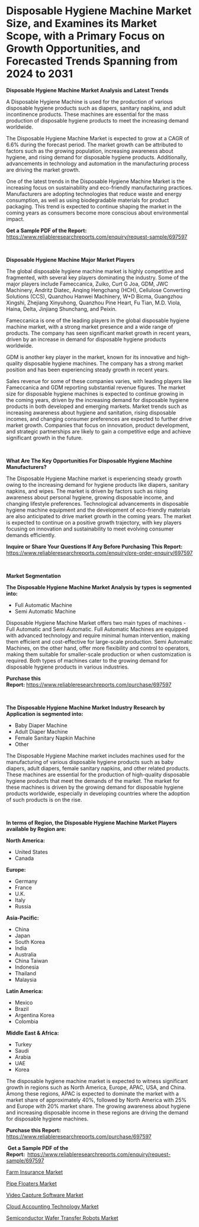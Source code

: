 <p><h1>Disposable Hygiene Machine Market Size, and Examines its Market Scope, with a Primary Focus on Growth Opportunities, and Forecasted Trends Spanning from 2024 to 2031</h1></p><p><strong>Disposable Hygiene Machine Market Analysis and Latest Trends</strong></p>
<p><p>A Disposable Hygiene Machine is used for the production of various disposable hygiene products such as diapers, sanitary napkins, and adult incontinence products. These machines are essential for the mass production of disposable hygiene products to meet the increasing demand worldwide.</p><p>The Disposable Hygiene Machine Market is expected to grow at a CAGR of 6.6% during the forecast period. The market growth can be attributed to factors such as the growing population, increasing awareness about hygiene, and rising demand for disposable hygiene products. Additionally, advancements in technology and automation in the manufacturing process are driving the market growth.</p><p>One of the latest trends in the Disposable Hygiene Machine Market is the increasing focus on sustainability and eco-friendly manufacturing practices. Manufacturers are adopting technologies that reduce waste and energy consumption, as well as using biodegradable materials for product packaging. This trend is expected to continue shaping the market in the coming years as consumers become more conscious about environmental impact.</p></p>
<p><strong>Get a Sample PDF of the Report:&nbsp;</strong> <a href="https://www.reliableresearchreports.com/enquiry/request-sample/697597">https://www.reliableresearchreports.com/enquiry/request-sample/697597</a></p>
<p>&nbsp;</p>
<p><strong>Disposable Hygiene Machine Major Market Players</strong></p>
<p><p>The global disposable hygiene machine market is highly competitive and fragmented, with several key players dominating the industry. Some of the major players include Fameccanica, Zuiko, Curt G Joa, GDM, JWC Machinery, Andritz Diatec, Anqing Hengchang (HCH), Cellulose Converting Solutions (CCS), Quanzhou Hanwei Machinery, W+D Bicma, Guangzhou Xingshi, Zhejiang Xinyuhong, Quanzhou Pine Heart, Fu Tian, M.D. Viola, Haina, Delta, Jinjiang Shunchang, and Peixin.</p><p>Fameccanica is one of the leading players in the global disposable hygiene machine market, with a strong market presence and a wide range of products. The company has seen significant market growth in recent years, driven by an increase in demand for disposable hygiene products worldwide.</p><p>GDM is another key player in the market, known for its innovative and high-quality disposable hygiene machines. The company has a strong market position and has been experiencing steady growth in recent years.</p><p>Sales revenue for some of these companies varies, with leading players like Fameccanica and GDM reporting substantial revenue figures. The market size for disposable hygiene machines is expected to continue growing in the coming years, driven by the increasing demand for disposable hygiene products in both developed and emerging markets. Market trends such as increasing awareness about hygiene and sanitation, rising disposable incomes, and changing consumer preferences are expected to further drive market growth. Companies that focus on innovation, product development, and strategic partnerships are likely to gain a competitive edge and achieve significant growth in the future.</p></p>
<p>&nbsp;</p>
<p><strong>What Are The Key Opportunities For Disposable Hygiene Machine Manufacturers?</strong></p>
<p><p>The Disposable Hygiene Machine market is experiencing steady growth owing to the increasing demand for hygiene products like diapers, sanitary napkins, and wipes. The market is driven by factors such as rising awareness about personal hygiene, growing disposable income, and changing lifestyle preferences. Technological advancements in disposable hygiene machine equipment and the development of eco-friendly materials are also anticipated to drive market growth in the coming years. The market is expected to continue on a positive growth trajectory, with key players focusing on innovation and sustainability to meet evolving consumer demands efficiently.</p></p>
<p><strong>Inquire or Share Your Questions If Any Before Purchasing This Report:</strong> <a href="https://www.reliableresearchreports.com/enquiry/pre-order-enquiry/697597">https://www.reliableresearchreports.com/enquiry/pre-order-enquiry/697597</a></p>
<p>&nbsp;</p>
<p><strong>Market Segmentation</strong></p>
<p><strong>The Disposable Hygiene Machine Market Analysis by types is segmented into:</strong></p>
<p><ul><li>Full Automatic Machine</li><li>Semi Automatic Machine</li></ul></p>
<p><p>Disposable Hygiene Machine Market offers two main types of machines - Full Automatic and Semi Automatic. Full Automatic Machines are equipped with advanced technology and require minimal human intervention, making them efficient and cost-effective for large-scale production. Semi Automatic Machines, on the other hand, offer more flexibility and control to operators, making them suitable for smaller-scale production or when customization is required. Both types of machines cater to the growing demand for disposable hygiene products in various industries.</p></p>
<p><strong>Purchase this Report:&nbsp;</strong><a href="https://www.reliableresearchreports.com/purchase/697597">https://www.reliableresearchreports.com/purchase/697597</a></p>
<p>&nbsp;</p>
<p><strong>The Disposable Hygiene Machine Market Industry Research by Application is segmented into:</strong></p>
<p><ul><li>Baby Diaper Machine</li><li>Adult Diaper Machine</li><li>Female Sanitary Napkin Machine</li><li>Other</li></ul></p>
<p><p>The Disposable Hygiene Machine market includes machines used for the manufacturing of various disposable hygiene products such as baby diapers, adult diapers, female sanitary napkins, and other related products. These machines are essential for the production of high-quality disposable hygiene products that meet the demands of the market. The market for these machines is driven by the growing demand for disposable hygiene products worldwide, especially in developing countries where the adoption of such products is on the rise.</p></p>
<p>&nbsp;</p>
<p><strong>In terms of Region, the Disposable Hygiene Machine Market Players available by Region are:</strong></p>
<p>
    <p> <strong> North America: </strong>
        <ul>
            <li>United States</li>
            <li>Canada</li>
        </ul>
        </p> 
    <p> <strong> Europe: </strong>
        <ul>
            <li>Germany</li>
            <li>France</li>
            <li>U.K.</li>
            <li>Italy</li>
            <li>Russia</li>
        </ul>
        </p> 
    <p> <strong> Asia-Pacific: </strong>
        <ul>
            <li>China</li>
            <li>Japan</li>
            <li>South Korea</li>
            <li>India</li>
            <li>Australia</li>
            <li>China Taiwan</li>
            <li>Indonesia</li>
            <li>Thailand</li>
            <li>Malaysia</li>
        </ul>
        </p> 
    <p> <strong> Latin America: </strong>
        <ul>
            <li>Mexico</li>
            <li>Brazil</li>
            <li>Argentina Korea</li>
            <li>Colombia</li>
        </ul>
        </p> 
    <p> <strong> Middle East & Africa: </strong>
        <ul>
            <li>Turkey</li>
            <li>Saudi</li>
            <li>Arabia</li>
            <li>UAE</li>
            <li>Korea</li>
        </ul>
    </p>
    </p>
<p><p>The disposable hygiene machine market is expected to witness significant growth in regions such as North America, Europe, APAC, USA, and China. Among these regions, APAC is expected to dominate the market with a market share of approximately 40%, followed by North America with 25% and Europe with 20% market share. The growing awareness about hygiene and increasing disposable income in these regions are driving the demand for disposable hygiene machines.</p></p>
<p><strong>Purchase this Report: </strong><a href="https://www.reliableresearchreports.com/purchase/697597">https://www.reliableresearchreports.com/purchase/697597</a></p>
<p>&nbsp;<strong>Get a Sample PDF of the Report:&nbsp;&nbsp;</strong><a href="https://www.reliableresearchreports.com/enquiry/request-sample/697597">https://www.reliableresearchreports.com/enquiry/request-sample/697597</a></p>
<p><strong></strong></p>
<p><p><a href="https://medium.com/p/f9123d3bdd43/edit">Farm Insurance Market</a></p><p><a href="https://github.com/Chiragrp22/Market-Research-Report-List-3/blob/main/pipe-floaters-market.md">Pipe Floaters Market</a></p><p><a href="https://medium.com/p/54d96e198509/edit">Video Capture Software Market</a></p><p><a href="https://medium.com/p/5f1e403f72b4/edit">Cloud Accounting Technology Market</a></p><p><a href="https://github.com/lababdou/Market-Research-Report-List-1/blob/main/semiconductor-wafer-transfer-robots-market.md">Semiconductor Wafer Transfer Robots Market</a></p></p>